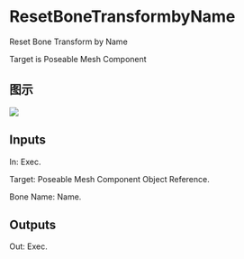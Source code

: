 # ResetBoneTransformbyName

Reset Bone Transform by Name

Target is Poseable Mesh Component

## 图示

![]($-20221218-18252544.png)

## Inputs

In: Exec.

Target: Poseable Mesh Component Object Reference.

Bone Name: Name.  

## Outputs

Out: Exec.


